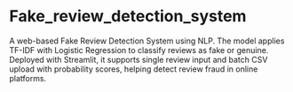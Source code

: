 # Fake_review_detection_system
A web-based Fake Review Detection System using NLP. The model applies TF-IDF with Logistic Regression to classify reviews as fake or genuine. Deployed with Streamlit, it supports single review input and batch CSV upload with probability scores, helping detect review fraud in online platforms.
